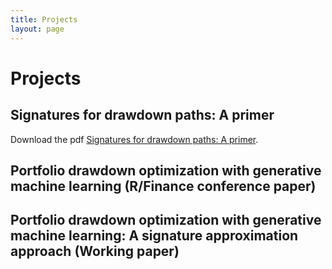 ```yaml
---
title: Projects
layout: page
---
```


# Projects

## Signatures for drawdown paths: A primer

Download the pdf [Signatures for drawdown paths: A primer](./assets/Signatures_primer.pdf).

## Portfolio drawdown optimization with generative machine learning (R/Finance conference paper)

## Portfolio drawdown optimization with generative machine learning: A signature approximation approach (Working paper)
